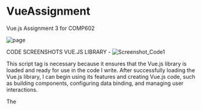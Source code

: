 # VueAssignment
Vue.js Assignment 3 for COMP602

![page](https://github.com/SandalBandit/VueAssignment/assets/119099353/c46c07a4-497a-4b81-8ede-f3ab97a15380)


CODE SCREENSHOTS
VUE.JS LIBRARY -
 ![Screenshot_Code1](https://github.com/SandalBandit/VueAssignment/assets/119099353/16764555-59a1-4f24-95f8-edc7063d4267)

This script tag is necessary because it ensures that the Vue.js library is loaded and ready for use in the code I write. After successfully loading the Vue.js library, I can begin using its features and creating Vue.js code, such as building components, configuring data binding, and managing user interactions.

The <script> code underlined above specifies the URL or location which the Vue.js library is being loaded from.

VUE.JS APP COMPONENTS & TEMPLATES -
 
![Screenshot_Code2](https://github.com/SandalBandit/VueAssignment/assets/119099353/d1baf5ba-9050-47ea-b20e-f24b02ac5a90)

This piece of code acts as a container for the Vue application.

Inside the "app" container, I have two Vue components being used: "products-component" and "footer-component". These components are inserted as custom HTML tags within the "app" container.

The first component, "products-component", is represented by the <products-component></products-component> tag. It is responsible for displaying a section of the webpage related to products. The actual implementation of this component is in my Vue Templates section of code.

The second component, "footer-component", is represented by the <footer-component></footer-component> tag. This component represents the footer section of my products page. Like the "products-component", the implementation of this component is in my Vue Templates section of code.


 ![Screenshot_Code3](https://github.com/SandalBandit/VueAssignment/assets/119099353/eb71f4c0-cbad-4c31-b1fa-7b99929ff436)


This piece of code is the Templates. Vue will render the necessary components and replace the tags with the real content defined in these Templates when the component tags are used within the "app" container.

  
 ![Screenshot_Code4](https://github.com/SandalBandit/VueAssignment/assets/119099353/c6018961-7b11-4172-b3ae-4a244d45a0c1)

In this code contains the main Vue Component script code.

The "products-component" is defined with Vue.component('products-component'). It has a template property referring to the element with the id '#products-template' which is under the Vue Templates section of my HTML code. 
It also has a data property returning an object with a products array, containing information about different products. Each product is represented as an object with the properties, 'id', 'name', 'price', and 'image'.

These properties store specific details about each product, such as its identifier, name, price, and the image file path.


The "products-component" has a methods property with an addToCart() method, which currently redirects to './cart.html'.
No actual cart functionality.


The "footer-component" is defined similarly with Vue.component('footer-component'). It has a template property referring to the element with the id '#footer-template' which is under the Vue Templates section of my HTML code.

Lastly, the Vue instance is created by calling new Vue({...}). The instance is bound to the HTML element with the id "#app". This connection allows the Vue components to be rendered within the "app" element on my products page.
 

